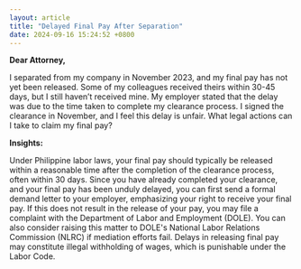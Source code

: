 ```yaml
---
layout: article
title: "Delayed Final Pay After Separation"
date: 2024-09-16 15:24:52 +0800
---
```


<p><strong>Dear Attorney,</strong></p><p>I separated from my company in November 2023, and my final pay has not yet been released. Some of my colleagues received theirs within 30-45 days, but I still haven’t received mine. My employer stated that the delay was due to the time taken to complete my clearance process. I signed the clearance in November, and I feel this delay is unfair. What legal actions can I take to claim my final pay?</p><p><strong>Insights:</strong></p><p>Under Philippine labor laws, your final pay should typically be released within a reasonable time after the completion of the clearance process, often within 30 days. Since you have already completed your clearance, and your final pay has been unduly delayed, you can first send a formal demand letter to your employer, emphasizing your right to receive your final pay. If this does not result in the release of your pay, you may file a complaint with the Department of Labor and Employment (DOLE). You can also consider raising this matter to DOLE's National Labor Relations Commission (NLRC) if mediation efforts fail. Delays in releasing final pay may constitute illegal withholding of wages, which is punishable under the Labor Code.</p>